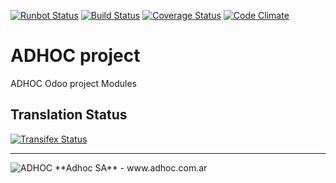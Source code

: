 [![Runbot Status](http://runbot.adhoc.com.ar/runbot/badge/flat/23/11.0.svg)](http://runbot.adhoc.com.ar/runbot/repo/github-com-ingadhoc-project-23)
[![Build Status](https://travis-ci.org/ingadhoc/project.svg?branch=11.0)](https://travis-ci.org/ingadhoc/project)
[![Coverage Status](https://coveralls.io/repos/ingadhoc/project/badge.png?branch=11.0)](https://coveralls.io/r/ingadhoc/project?branch=11.0)
[![Code Climate](https://codeclimate.com/github/ingadhoc/project/badges/gpa.svg)](https://codeclimate.com/github/ingadhoc/project)

# ADHOC project

ADHOC Odoo project Modules

[//]: # (addons)
[//]: # (end addons)

Translation Status
------------------
[![Transifex Status](https://www.transifex.com/projects/p/ingadhoc-project-11-0/chart/image_png)](https://www.transifex.com/projects/p/ingadhoc-project-11-0)

----

<img alt="ADHOC" src="http://fotos.subefotos.com/83fed853c1e15a8023b86b2b22d6145bo.png" />
**Adhoc SA** - www.adhoc.com.ar
